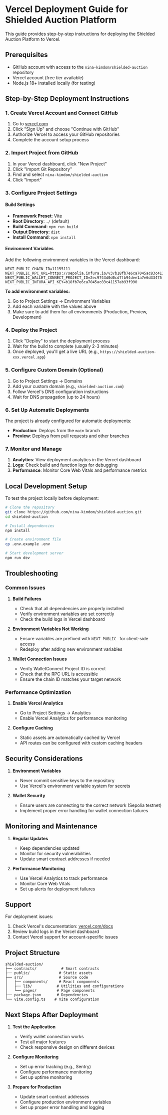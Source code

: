 # Vercel Deployment Guide for Shielded Auction Platform

This guide provides step-by-step instructions for deploying the Shielded Auction Platform to Vercel.

## Prerequisites

- GitHub account with access to the `nina-kimdom/shielded-auction` repository
- Vercel account (free tier available)
- Node.js 18+ installed locally (for testing)

## Step-by-Step Deployment Instructions

### 1. Create Vercel Account and Connect GitHub

1. Go to [vercel.com](https://vercel.com)
2. Click "Sign Up" and choose "Continue with GitHub"
3. Authorize Vercel to access your GitHub repositories
4. Complete the account setup process

### 2. Import Project from GitHub

1. In your Vercel dashboard, click "New Project"
2. Click "Import Git Repository"
3. Find and select `nina-kimdom/shielded-auction`
4. Click "Import"

### 3. Configure Project Settings

#### Build Settings
- **Framework Preset**: Vite
- **Root Directory**: `./` (default)
- **Build Command**: `npm run build`
- **Output Directory**: `dist`
- **Install Command**: `npm install`

#### Environment Variables
Add the following environment variables in the Vercel dashboard:

```
NEXT_PUBLIC_CHAIN_ID=11155111
NEXT_PUBLIC_RPC_URL=https://sepolia.infura.io/v3/b18fb7e6ca7045ac83c41157ab93f990
NEXT_PUBLIC_WALLET_CONNECT_PROJECT_ID=2ec9743d0d0cd7fb94dee1a7e6d33475
NEXT_PUBLIC_INFURA_API_KEY=b18fb7e6ca7045ac83c41157ab93f990
```

**To add environment variables:**
1. Go to Project Settings → Environment Variables
2. Add each variable with the values above
3. Make sure to add them for all environments (Production, Preview, Development)

### 4. Deploy the Project

1. Click "Deploy" to start the deployment process
2. Wait for the build to complete (usually 2-3 minutes)
3. Once deployed, you'll get a live URL (e.g., `https://shielded-auction-xxx.vercel.app`)

### 5. Configure Custom Domain (Optional)

1. Go to Project Settings → Domains
2. Add your custom domain (e.g., `shielded-auction.com`)
3. Follow Vercel's DNS configuration instructions
4. Wait for DNS propagation (up to 24 hours)

### 6. Set Up Automatic Deployments

The project is already configured for automatic deployments:
- **Production**: Deploys from the `main` branch
- **Preview**: Deploys from pull requests and other branches

### 7. Monitor and Manage

1. **Analytics**: View deployment analytics in the Vercel dashboard
2. **Logs**: Check build and function logs for debugging
3. **Performance**: Monitor Core Web Vitals and performance metrics

## Local Development Setup

To test the project locally before deployment:

```bash
# Clone the repository
git clone https://github.com/nina-kimdom/shielded-auction.git
cd shielded-auction

# Install dependencies
npm install

# Create environment file
cp .env.example .env

# Start development server
npm run dev
```

## Troubleshooting

### Common Issues

1. **Build Failures**
   - Check that all dependencies are properly installed
   - Verify environment variables are set correctly
   - Check the build logs in Vercel dashboard

2. **Environment Variables Not Working**
   - Ensure variables are prefixed with `NEXT_PUBLIC_` for client-side access
   - Redeploy after adding new environment variables

3. **Wallet Connection Issues**
   - Verify WalletConnect Project ID is correct
   - Check that the RPC URL is accessible
   - Ensure the chain ID matches your target network

### Performance Optimization

1. **Enable Vercel Analytics**
   - Go to Project Settings → Analytics
   - Enable Vercel Analytics for performance monitoring

2. **Configure Caching**
   - Static assets are automatically cached by Vercel
   - API routes can be configured with custom caching headers

## Security Considerations

1. **Environment Variables**
   - Never commit sensitive keys to the repository
   - Use Vercel's environment variable system for secrets

2. **Wallet Security**
   - Ensure users are connecting to the correct network (Sepolia testnet)
   - Implement proper error handling for wallet connection failures

## Monitoring and Maintenance

1. **Regular Updates**
   - Keep dependencies updated
   - Monitor for security vulnerabilities
   - Update smart contract addresses if needed

2. **Performance Monitoring**
   - Use Vercel Analytics to track performance
   - Monitor Core Web Vitals
   - Set up alerts for deployment failures

## Support

For deployment issues:
1. Check Vercel's documentation: [vercel.com/docs](https://vercel.com/docs)
2. Review build logs in the Vercel dashboard
3. Contact Vercel support for account-specific issues

## Project Structure

```
shielded-auction/
├── contracts/           # Smart contracts
├── public/             # Static assets
├── src/                # Source code
│   ├── components/     # React components
│   ├── lib/           # Utilities and configurations
│   └── pages/         # Page components
├── package.json       # Dependencies
└── vite.config.ts    # Vite configuration
```

## Next Steps After Deployment

1. **Test the Application**
   - Verify wallet connection works
   - Test all major features
   - Check responsive design on different devices

2. **Configure Monitoring**
   - Set up error tracking (e.g., Sentry)
   - Configure performance monitoring
   - Set up uptime monitoring

3. **Prepare for Production**
   - Update smart contract addresses
   - Configure production environment variables
   - Set up proper error handling and logging
